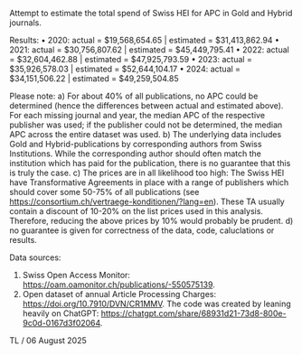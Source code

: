 Attempt to estimate the total spend of Swiss HEI for APC in Gold and Hybrid journals.

Results:
•	2020: actual = $19,568,654.65 | estimated = $31,413,862.94
•	2021: actual = $30,756,807.62 | estimated = $45,449,795.41
•	2022: actual = $32,604,462.88 | estimated = $47,925,793.59
•	2023: actual = $35,926,578.03 | estimated = $52,644,104.17
•	2024: actual = $34,151,506.22 | estimated = $49,259,504.85

Please note:
a) For about 40% of all publications, no APC could be determined (hence the differences between actual and estimated above). For each missing journal and year, the median APC of the respective publisher was used; if the publisher could not be determined, the median APC across the entire dataset was used.
b) The underlying data includes Gold and Hybrid-publications by corresponding authors from Swiss Institutions. While the corresponding author should often match the institution which has paid for the publication, there is no guarantee that this is truly the case. 
c) The prices are in all likelihood too high: The Swiss HEI have Transformative Agreements in place with a range of publishers which should cover some 50-75% of all publications (see https://consortium.ch/vertraege-konditionen/?lang=en). These TA usually contain a discount of 10-20% on the list prices used in this analysis. Therefore, reducing the above prices by 10% would probably be prudent.
d) no guarantee is given for correctness of the data, code, caluclations or results.

Data sources:
1) Swiss Open Access Monitor: https://oam.oamonitor.ch/publications/-550575139.
2) Open dataset of annual Article Processing Charges: https://doi.org/10.7910/DVN/CR1MMV.
The code was created by leaning heavily on ChatGPT: https://chatgpt.com/share/68931d21-73d8-800e-9c0d-0167d3f02064.

TL / 06 August 2025
